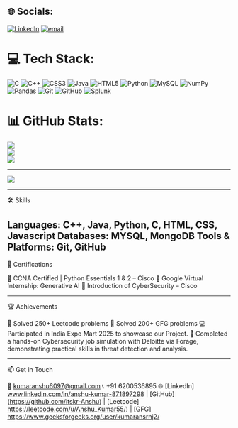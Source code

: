 
## 🌐 Socials:
[![LinkedIn](https://img.shields.io/badge/LinkedIn-%230077B5.svg?logo=linkedin&logoColor=white)](https://linkedin.com/in/www.linkedin.com/in/anshu-kumar-871897298) [![email](https://img.shields.io/badge/Email-D14836?logo=gmail&logoColor=white)](mailto:kumaranshu6097@gmail.com) 

# 💻 Tech Stack:
![C](https://img.shields.io/badge/c-%2300599C.svg?style=for-the-badge&logo=c&logoColor=white) ![C++](https://img.shields.io/badge/c++-%2300599C.svg?style=for-the-badge&logo=c%2B%2B&logoColor=white) ![CSS3](https://img.shields.io/badge/css3-%231572B6.svg?style=for-the-badge&logo=css3&logoColor=white) ![Java](https://img.shields.io/badge/java-%23ED8B00.svg?style=for-the-badge&logo=openjdk&logoColor=white) ![HTML5](https://img.shields.io/badge/html5-%23E34F26.svg?style=for-the-badge&logo=html5&logoColor=white) ![Python](https://img.shields.io/badge/python-3670A0?style=for-the-badge&logo=python&logoColor=ffdd54) ![MySQL](https://img.shields.io/badge/mysql-4479A1.svg?style=for-the-badge&logo=mysql&logoColor=white) ![NumPy](https://img.shields.io/badge/numpy-%23013243.svg?style=for-the-badge&logo=numpy&logoColor=white) ![Pandas](https://img.shields.io/badge/pandas-%23150458.svg?style=for-the-badge&logo=pandas&logoColor=white) ![Git](https://img.shields.io/badge/git-%23F05033.svg?style=for-the-badge&logo=git&logoColor=white) ![GitHub](https://img.shields.io/badge/github-%23121011.svg?style=for-the-badge&logo=github&logoColor=white) ![Splunk](https://img.shields.io/badge/splunk-%23000000.svg?style=for-the-badge&logo=splunk&logoColor=white)
# 📊 GitHub Stats:
![](https://github-readme-stats.vercel.app/api?username=itskr-Anshu&theme=tokyonight&hide_border=false&include_all_commits=true&count_private=false)<br/>
![](https://nirzak-streak-stats.vercel.app/?user=itskr-Anshu&theme=tokyonight&hide_border=false)<br/>
![](https://github-readme-stats.vercel.app/api/top-langs/?username=itskr-Anshu&theme=tokyonight&hide_border=false&include_all_commits=true&count_private=false&layout=compact)

---
[![](https://visitcount.itsvg.in/api?id=itskr-Anshu&icon=0&color=0)](https://visitcount.itsvg.in)

---

🛠️ Skills

Languages: C++, Java, Python, C, HTML, CSS, Javascript
Databases: MYSQL, MongoDB
Tools & Platforms: Git, GitHub
---

📜 Certifications

🧠 CCNA Certified | Python Essentials 1 & 2 – Cisco
🤖 Google Virtual Internship: Generative AI
🔐 Introduction of CyberSecurity – Cisco

---

🏆 Achievements

🧩 Solved 250+ Leetcode problems
🧩 Solved 200+ GFG problems
💻 Participated in India Expo Mart 2025 to showcase our Project. 
🎯 Completed a hands-on Cybersecurity job simulation with Deloitte via Forage, demonstrating practical skills 
   in threat detection and analysis. 

   ---

📫 Get in Touch

📧 kumaranshu6097@gmail.com
📞 +91 6200536895
🌐 [LinkedIn] www.linkedin.com/in/anshu-kumar-871897298 | [GitHub] (https://github.com/itskr-Anshu) | [Leetcode] https://leetcode.com/u/Anshu_Kumar55/) | [GFG] https://www.geeksforgeeks.org/user/kumaransrnj2/


<!-- Proudly created with GPRM ( https://gprm.itsvg.in ) -->

